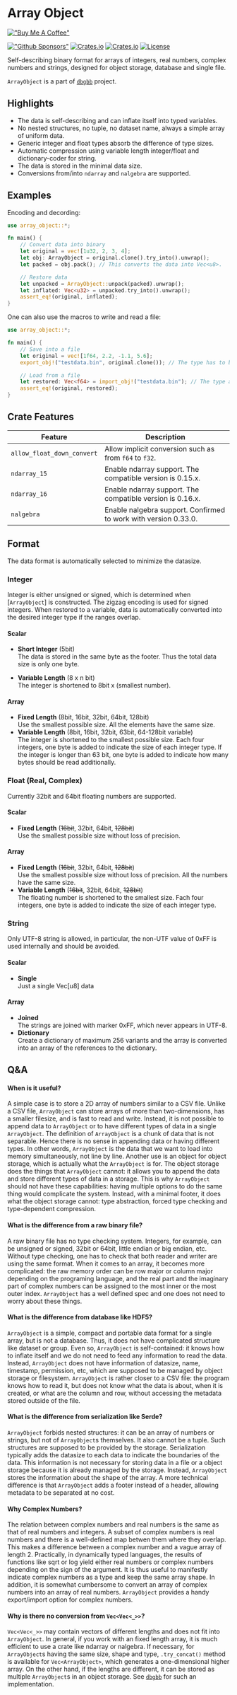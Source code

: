 Array Object
============
[!["Buy Me A Coffee"](https://www.buymeacoffee.com/assets/img/custom_images/orange_img.png)](https://www.buymeacoffee.com/YShojiHEP)

[!["Github Sponsors"](https://img.shields.io/badge/GitHub-Sponsors-red?style=flat-square)](https://github.com/sponsors/YShoji-HEP)
[![Crates.io](https://img.shields.io/crates/v/array-object?style=flat-square)](https://crates.io/crates/array-object)
[![Crates.io](https://img.shields.io/crates/d/array-object?style=flat-square)](https://crates.io/crates/array-object)
[![License](https://img.shields.io/badge/license-Apache%202.0-blue?style=flat-square)](https://github.com/YShoji-HEP/ArrayObject/blob/main/LICENSE.txt)

Self-describing binary format for arrays of integers, real numbers, complex numbers and strings, designed for object storage, database and single file.

`ArrayObject` is a part of [`dbgbb`](https://github.com/YShoji-HEP/dbgbb) project.

Highlights
----------
* The data is self-describing and can inflate itself into typed variables.
* No nested structures, no tuple, no dataset name, always a simple array of uniform data.
* Generic integer and float types absorb the difference of type sizes.
* Automatic compression using variable length integer/float and dictionary-coder for string.
* The data is stored in the minimal data size.
* Conversions from/into `ndarray` and `nalgebra` are supported.

Examples
--------
Encoding and decording:
```rust
use array_object::*;

fn main() {
    // Convert data into binary
    let original = vec![1u32, 2, 3, 4];
    let obj: ArrayObject = original.clone().try_into().unwrap();
    let packed = obj.pack(); // This converts the data into Vec<u8>.

    // Restore data
    let unpacked = ArrayObject::unpack(packed).unwrap();
    let inflated: Vec<u32> = unpacked.try_into().unwrap();
    assert_eq!(original, inflated);
}
```

One can also use the macros to write and read a file:
```rust
use array_object::*;

fn main() {
    // Save into a file
    let original = vec![1f64, 2.2, -1.1, 5.6];
    export_obj!("testdata.bin", original.clone()); // The type has to be known at this point.

    // Load from a file
    let restored: Vec<f64> = import_obj!("testdata.bin"); // The type annotation is required.
    assert_eq!(original, restored);
}
```

Crate Features
--------------
|Feature|Description|
|-|-|
|`allow_float_down_convert`|Allow implicit conversion such as from `f64` to `f32`.|
|`ndarray_15`|Enable ndarray support. The compatible version is 0.15.x.|
|`ndarray_16`|Enable ndarray support. The compatible version is 0.16.x.|
|`nalgebra`|Enable nalgebra support. Confirmed to work with version 0.33.0.|

Format
------
The data format is automatically selected to minimize the datasize.
### Integer
Integer is either unsigned or signed, which is determined when [`ArrayObject`] is constructed. The zigzag encoding is used for signed integers. When restored to a variable, data is automatically converted into the desired integer type if the ranges overlap.
#### Scalar
* **Short Integer** (5bit)<br />
The data is stored in the same byte as the footer. Thus the total data size is only one byte.

* **Variable Length** (8 x n bit)<br />
The integer is shortened to 8bit x (smallest number).

#### Array
* **Fixed Length** (8bit, 16bit, 32bit, 64bit, 128bit)<br />
Use the smallest possible size.
All the elements have the same size.
* **Variable Length** (8bit, 16bit, 32bit, 63bit, 64-128bit variable)<br />
The integer is shortened to the smallest possible size. Each four integers, one byte is added to indicate the size of each integer type. If the integer is longer than 63 bit, one byte is added to indicate how many bytes should be read additionally.

### Float (Real, Complex)<br />
Currently 32bit and 64bit floating numbers are supported.
#### Scalar
* **Fixed Length** (~~16bit~~, 32bit, 64bit, ~~128bit~~)<br />
Use the smallest possible size without loss of precision.
#### Array
* **Fixed Length** (~~16bit~~, 32bit, 64bit, ~~128bit~~)<br />
Use the smallest possible size without loss of precision. All the numbers have the same size.
* **Variable Length** (~~16bit~~, 32bit, 64bit, ~~128bit~~)<br />
The floating number is shortened to the smallest size. Fach four integers, one byte is added to indicate the size of each integer type.

### String
Only UTF-8 string is allowed, in particular, the non-UTF value of 0xFF is used internally and should be avoided.
#### Scalar
* **Single**<br />
Just a single Vec[u8] data
#### Array
* **Joined**<br />
The strings are joined with marker 0xFF, which never appears in UTF-8.
* **Dictionary**<br />
Create a dictionary of maximum 256 variants and the array is converted into an array of the references to the dictionary.

Q&A
--------------
#### When is it useful?
A simple case is to store a 2D array of numbers similar to a CSV file. Unlike a CSV file, `ArrayObject` can store arrays of more than two-dimensions, has a smaller filesize, and is fast to read and write.
Instead, it is not possible to append data to `ArrayObject` or to have different types of data in a single `ArrayObject`. The definition of `ArrayObject` is a chunk of data that is not separable. Hence there is no sense in appending data or having different types. In other words, `ArrayObject` is the data that we want to load into memory simultaneously, not line by line.
Another use is an object for object storage, which is actually what the `ArrayObject` is for. The object storage does the things that `ArrayObject` cannot: it allows you to append the data and store different types of data in a storage. This is why `ArrayObject` should not have these capabilities: having multiple options to do the same thing would complicate the system.
Instead, with a minimal footer, it does what the object storage cannot: type abstraction, forced type checking and type-dependent compression.

#### What is the difference from a raw binary file?
A raw binary file has no type checking system. Integers, for example, can be unsigned or signed, 32bit or 64bit, little endian or big endian, etc. Without type checking, one has to check that both reader and writer are using the same format.
When it comes to an array, it becomes more complicated: the raw memory order can be row major or column major depending on the programing language, and the real part and the imaginary part of complex numbers can be assigned to the most inner or the most outer index.
`ArrayObject` has a well defined spec and one does not need to worry about these things.

#### What is the difference from database like HDF5?
`ArrayObject` is a simple, compact and portable data format for a single array, but is not a database. Thus, it does not have complicated structure like dataset or group. Even so, `ArrayObject` is self-contained: it knows how to inflate itself and we do not need to feed any information to read the data.
Instead, `ArrayObject` does not have information of datasize, name, timestamp, permission, etc, which are supposed to be managed by object storage or filesystem. `ArrayObject` is rather closer to a CSV file: the program knows how to read it, but does not know what the data is about, when it is created, or what are the column and row, without accessing the metadata stored outside of the file.

#### What is the difference from serialization like Serde?
`ArrayObject` forbids nested structures: it can be an array of numbers or strings, but not of `ArrayObject`s themselves. It also cannot be a tuple. Such structures are supposed to be provided by the storage.
Serialization typically adds the datasize to each data to indicate the boundaries of the data. This information is not necessary for storing data in a file or a object storage because it is already managed by the storage. Instead, `ArrayObject` stores the information about the shape of the array.
A more technical difference is that `ArrayObject` adds a footer instead of a header, allowing metadata to be separated at no cost.

#### Why Complex Numbers?
The relation between complex numbers and real numbers is the same as that of real numbers and integers. A subset of complex numbers is real numbers and there is a well-defined map betwen them where they overlap. This makes a difference between a complex number and a vague array of length 2.
Practically, in dynamically typed languages, the results of functions like sqrt or log yield either real numbers or complex numbers depending on the sign of the argument. It is thus useful to manifestly indicate complex numbers as a type and keep the same array shape.
In addition, it is somewhat cumbersome to convert an array of complex numbers into an array of real numbers. `ArrayObject` provides a handy export/import option for complex numbers.

#### Why is there no conversion from `Vec<Vec<_>>`?
`Vec<Vec<_>>` may contain vectors of different lengths and does not fit into `ArrayObject`.
In general, if you work with an fixed length array, it is much efficient to use a crate like ndarray or nalgebra.
If necessary, for `ArrayObject`s having the same size, shape and type, `.try_concat()` method is available for `Vec<ArrayObject>`, which generates a one-dimensional higher array.
On the other hand, if the lengths are different, it can be stored as multiple `ArrayObject`s in an object storage. See [`dbgbb`](https://github.com/YShoji-HEP/dbgbb) for such an implementation.